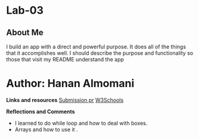 # Lab-03
## About Me
 I build an app with a direct and powerful purpose. It does all of the things that it accomplishes well. I should describe the purpose and functionality so those that visit my README understand the app

 # Author: Hanan Almomani

 **Links and resources**
 [Submission pr](http://xyz.com/) 
 [W3Schools](https://www.w3schools.com/)

 **Reflections and Comments**
 * I learned to do while loop and how to deal with boxes.
 * Arrays and how to use it .
 
